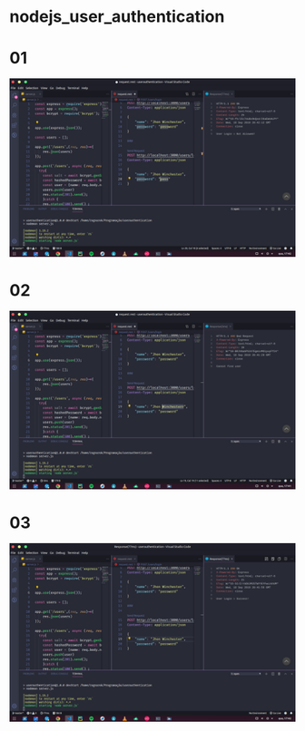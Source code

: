 # nodejs_user_authentication

# 01
<img src="nodejs_user_authentication/preview/01.png">
</br>

# 02 
<img src="nodejs_user_authentication/preview/02.png">
</br>
  
# 03
<img src="nodejs_user_authentication/preview/03.png">
